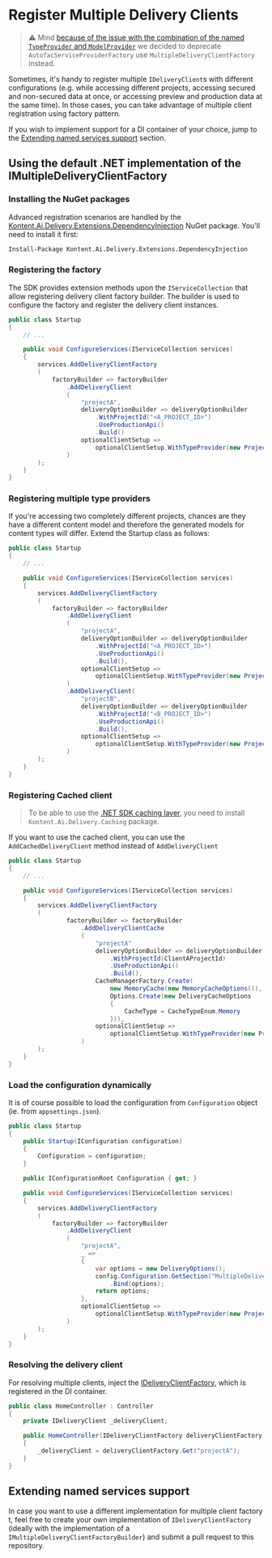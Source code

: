 # Register Multiple Delivery Clients

> ⚠️ Mind [because of the issue with the combination of the named `TypeProvider` and `ModelProvider`](https://github.com/kontent-ai/delivery-sdk-net/issues/312) we decided to deprecate `AutofacServiceProviderFactory` use `MultipleDeliveryClientFactory` instead.

Sometimes, it's handy to register multiple `IDeliveryClient`s with different configurations (e.g. while accessing different projects, accessing secured and non-secured data at once, or accessing preview and production data at the same time). In those cases, you can take advantage of multiple client registration using factory pattern.

If you wish to implement support for a DI container of your choice, jump to the [Extending named services support](#extending-named-services-support) section.

## Using the default .NET implementation of the IMultipleDeliveryClientFactory

### Installing the NuGet packages

Advanced registration scenarios are handled by the [Kontent.Ai.Delivery.Extensions.DependencyInjection](https://www.nuget.org/packages/Kontent.Ai.Delivery.Extensions.DependencyInjection) NuGet package. You'll need to install it first:

```sh
Install-Package Kontent.Ai.Delivery.Extensions.DependencyInjection
```

### Registering the factory

The SDK provides extension methods upon the `IServiceCollection` that allow registering delivery client factory builder. The builder is used to configure the factory and register the delivery client instances.

```csharp
public class Startup
{
    // ...

    public void ConfigureServices(IServiceCollection services)
    {
        services.AddDeliveryClientFactory
        (
            factoryBuilder => factoryBuilder
                .AddDeliveryClient
                (
                    "projectA",
                    deliveryOptionBuilder => deliveryOptionBuilder
                        .WithProjectId("<A_PROJECT_ID>")
                        .UseProductionApi()
                        .Build()
                    optionalClientSetup =>
                        optionalClientSetup.WithTypeProvider(new ProjectAProvider())
                )
        );
    }
}
```

### Registering multiple type providers

If you're accessing two completely different projects, chances are they have a different content model and therefore the generated models for content types will differ. Extend the Startup class as follows:

```csharp
public class Startup
{
    // ...

    public void ConfigureServices(IServiceCollection services)
    {
        services.AddDeliveryClientFactory
        (
            factoryBuilder => factoryBuilder
                .AddDeliveryClient
                (
                    "projectA",
                    deliveryOptionBuilder => deliveryOptionBuilder
                        .WithProjectId("<A_PROJECT_ID>")
                        .UseProductionApi()
                        .Build(),
                    optionalClientSetup =>
                        optionalClientSetup.WithTypeProvider(new ProjectAProvider())
                )
                .AddDeliveryClient(
                    "projectB",
                    deliveryOptionBuilder => deliveryOptionBuilder
                        .WithProjectId("<B_PROJECT_ID>")
                        .UseProductionApi()
                        .Build(),
                    optionalClientSetup =>
                        optionalClientSetup.WithTypeProvider(new ProjectBProvider())
                )
        );
    }
}
```

### Registering Cached client

> To be able to use the [.NET SDK caching layer](../retrieving-data/caching.md), you need to install `Kontent.Ai.Delivery.Caching` package.

If you want to use the cached client, you can use the `AddCachedDeliveryClient` method instead of `AddDeliveryClient`

```csharp
public class Startup
{
    // ...

    public void ConfigureServices(IServiceCollection services)
    {
        services.AddDeliveryClientFactory
        (
                factoryBuilder => factoryBuilder
                    .AddDeliveryClientCache
                    (
                        "projectA"
                        deliveryOptionBuilder => deliveryOptionBuilder
                            .WithProjectId(ClientAProjectId)
                            .UseProductionApi()
                            .Build(),
                        CacheManagerFactory.Create(
                            new MemoryCache(new MemoryCacheOptions()),
                            Options.Create(new DeliveryCacheOptions
                            {
                                CacheType = CacheTypeEnum.Memory
                            })),
                        optionalClientSetup =>
                            optionalClientSetup.WithTypeProvider(new ProjectAProvider())
                    )
        );
    }
}
```

### Load the configuration dynamically

It is of course possible to load the configuration from `Configuration` object (ie. from `appsettings.json`).

```csharp
public class Startup
{
    public Startup(IConfiguration configuration)
    {
        Configuration = configuration;
    }

    public IConfigurationRoot Configuration { get; }

    public void ConfigureServices(IServiceCollection services)
    {
        services.AddDeliveryClientFactory
        (
            factoryBuilder => factoryBuilder
                .AddDeliveryClient
                (
                    "projectA",
                    _ =>
                    {
                        var options = new DeliveryOptions();
                        config.Configuration.GetSection("MultipleDeliveryOptions:ProjectA")
                            .Bind(options);
                        return options;
                    },
                    optionalClientSetup =>
                        optionalClientSetup.WithTypeProvider(new ProjectAProvider())
                )
        );
    }
}
```

### Resolving the delivery client

For resolving multiple clients, inject the [IDeliveryClientFactory](https://github.com/kontent-ai/delivery-sdk-net/Kontent.Ai.Delivery.Abstractions/IDeliveryClientFactory.cs), which is registered in the DI container.

```csharp
public class HomeController : Controller
{
    private IDeliveryClient _deliveryClient;

    public HomeController(IDeliveryClientFactory deliveryClientFactory)
    {
        _deliveryClient = deliveryClientFactory.Get("projectA");
    }
}
```

## Extending named services support

In case you want to use a different implementation for multiple client factory t, feel free to create your own implementation of `IDeliveryClientFactory` (ideally with the implementation of a `IMultipleDeliveryClientFactoryBuilder`)  and submit a pull request to this repository.
